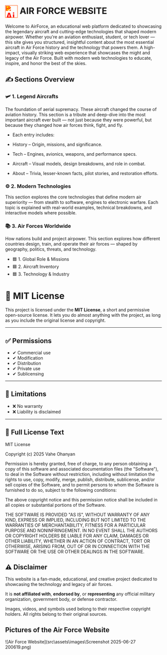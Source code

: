 # <img src="https://img.icons8.com/fluency/48/us-air-force.png" alt="Air Force Icon" width="40" height="40" style="vertical-align: middle; filter: invert(16%) sepia(89%) saturate(6054%) hue-rotate(358deg) brightness(95%) contrast(112%);" /> AIR FORCE WEBSITE


Welcome to AirForce, an educational web platform dedicated to showcasing the legendary aircraft and cutting-edge technologies that shaped modern airpower.
Whether you're an aviation enthusiast, student, or tech lover — this site gives you structured, insightful content about the most essential aircraft in Air Force history and the technology that powers them.
A high-impact, visually striking web experience that showcases the might and legacy of the Air Force. Built with modern web technologies to educate, inspire, and honor the best of the skies.

## ✍️ Sections Overview

### 🛩️ 1. Legend Aircrafts

The foundation of aerial supremacy. These aircraft changed the course of aviation history.
This section is a tribute and deep-dive into the most important aircraft ever built — not just because they were powerful, but because they changed how air forces think, fight, and fly.

 -  Each entry includes:

 - History – Origin, missions, and significance.

 - Tech – Engines, avionics, weapons, and performance specs.

 - Aircraft – Visual models, design breakdowns, and role in combat.

 - About – Trivia, lesser-known facts, pilot stories, and restoration efforts.

### ⚙️ 2. Modern Technologies
This section explores the core technologies that define modern air superiority — from stealth to software, engines to electronic warfare. Each topic is explained with real-world examples, technical breakdowns, and interactive models where possible.



<!-- 
🔍 Featured Topics:
Stealth Technology (LO / VLO)
Learn how radar-absorbent materials, angled surfaces, and heat suppression make aircraft like the F-22 Raptor and B-2 Spirit nearly invisible to enemy detection.

Fly-by-Wire & Flight Control Systems
From mechanical cables to digital computers — understand how modern jets achieve unmatched agility, stability, and safety.

Thrust Vectoring & Supermaneuverability
How aircraft like the Su-35 and F-22 bend the laws of physics with engines that control direction as well as thrust.

Radar Systems & Beyond Line-of-Sight Detection
Explore AESA radar, IRST systems, and passive sensors that give pilots total battlefield awareness.

Electronic Warfare (EW) & ECM
See how aircraft disrupt enemy radar, jam missiles, and remain undetected through cutting-edge electronic countermeasures.

Hypersonic Flight & Future Propulsion
Discover how scramjets, ramjets, and boost-glide vehicles are pushing speeds past Mach 5 — shaping the next era of air combat.

Artificial Intelligence & Autonomy
From AI-assisted targeting to loyal wingman drones, see how intelligent systems are transforming the cockpit and the battlefield.

Data Links & Network-Centric Warfare
Examine how real-time data sharing via Link 16, MADL, and secure satellite comms turns squadrons into one unified system. -->



### 📚 3. Air Forces Worldwide

How nations build and project airpower.
This section explores how different countries design, train, and operate their air forces — shaped by geography, politics, threats, and technology.


 - 🟦 1. Global Role & Missions
 - 🟦 2. Aircraft Inventory
 - 🟦 3. Technology & Industry









# 📄 MIT License

This project is licensed under the **MIT License**, a short and permissive open-source license. It lets you do almost anything with the project, as long as you include the original license and copyright.

---

## ✅ Permissions

- ✔ Commercial use  
- ✔ Modification  
- ✔ Distribution  
- ✔ Private use  
- ✔ Sublicensing

---

## 🚫 Limitations

- ❌ No warranty  
- ❌ Liability is disclaimed

---

## 📜 Full License Text

MIT License

Copyright (c) 2025 Vahe Ohanyan

Permission is hereby granted, free of charge, to any person obtaining a copy
of this software and associated documentation files (the "Software"), to deal
in the Software without restriction, including without limitation the rights
to use, copy, modify, merge, publish, distribute, sublicense, and/or sell
copies of the Software, and to permit persons to whom the Software is
furnished to do so, subject to the following conditions:

The above copyright notice and this permission notice shall be included in all
copies or substantial portions of the Software.

THE SOFTWARE IS PROVIDED "AS IS", WITHOUT WARRANTY OF ANY KIND, EXPRESS OR
IMPLIED, INCLUDING BUT NOT LIMITED TO THE WARRANTIES OF MERCHANTABILITY,
FITNESS FOR A PARTICULAR PURPOSE AND NONINFRINGEMENT. IN NO EVENT SHALL THE
AUTHORS OR COPYRIGHT HOLDERS BE LIABLE FOR ANY CLAIM, DAMAGES OR OTHER
LIABILITY, WHETHER IN AN ACTION OF CONTRACT, TORT OR OTHERWISE, ARISING FROM,
OUT OF OR IN CONNECTION WITH THE SOFTWARE OR THE USE OR OTHER DEALINGS IN THE
SOFTWARE.


## ⚠️ Disclaimer

This website is a fan-made, educational, and creative project dedicated to showcasing the technology and legacy of air forces.  

It is **not affiliated with**, **endorsed by**, or **representing** any official military organization, government body, or defense contractor.

Images, videos, and symbols used belong to their respective copyright holders. All rights belong to their original sources.


## Pictures of the Air Force Website
![Air Force Website](src\assets\images\Screenshot 2025-06-27 200619.png)
